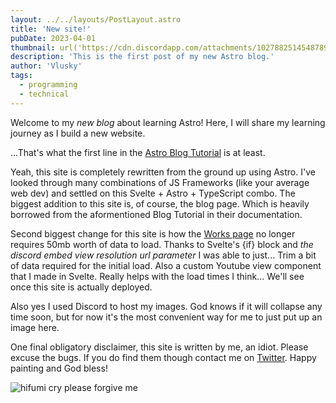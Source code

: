```yaml
---
layout: ../../layouts/PostLayout.astro
title: 'New site!'
pubDate: 2023-04-01
thumbnail: url('https://cdn.discordapp.com/attachments/1027882514548789279/1091565946319151134/image.png')
description: 'This is the first post of my new Astro blog.'
author: 'Vlusky'
tags:
  - programming
  - technical
---
```


Welcome to my _new blog_ about learning Astro! Here, I will share my learning journey as I build a new website.

...That's what the first line in the [Astro Blog Tutorial](https://docs.astro.build/en/tutorial/0-introduction/) is at least.

Yeah, this site is completely rewritten from the ground up using Astro.
I've looked through many combinations of JS Frameworks (like your average web dev) and settled on this Svelte + Astro + TypeScript combo.
The biggest addition to this site is, of course, the blog page.
Which is heavily borrowed from the aformentioned Blog Tutorial in their documentation.

Second biggest change for this site is how the [Works page](/works) no longer requires 50mb worth of data to load.
Thanks to Svelte's {if} block and _the discord embed view resolution url parameter_ I was able to just...
Trim a bit of data required for the initial load.
Also a custom Youtube view component that I made in Svelte.
Really helps with the load times I think...
We'll see once this site is actually deployed.

Also yes I used Discord to host my images. God knows if it will collapse any time soon,
but for now it's the most convenient way for me to just put up an image here.

One final obligatory disclaimer, this site is written by me, an idiot.
Please excuse the bugs.
If you do find them though contact me on [Twitter](https://twitter.com/vlusky_husky).
Happy painting and God bless!

![hifumi cry](https://media.tenor.com/ZFirpbIhO_8AAAAC/crying-hifumi.gif)
please forgive me
